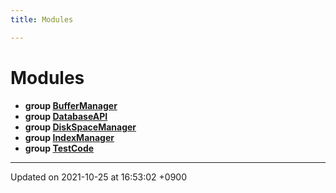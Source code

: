 ```yaml
---
title: Modules

---
```


# Modules




* **group [BufferManager](/Modules/group__BufferManager)** 
* **group [DatabaseAPI](/Modules/group__DatabaseAPI)** 
* **group [DiskSpaceManager](/Modules/group__DiskSpaceManager)** 
* **group [IndexManager](/Modules/group__IndexManager)** 
* **group [TestCode](/Modules/group__TestCode)** 



-------------------------------

Updated on 2021-10-25 at 16:53:02 +0900
